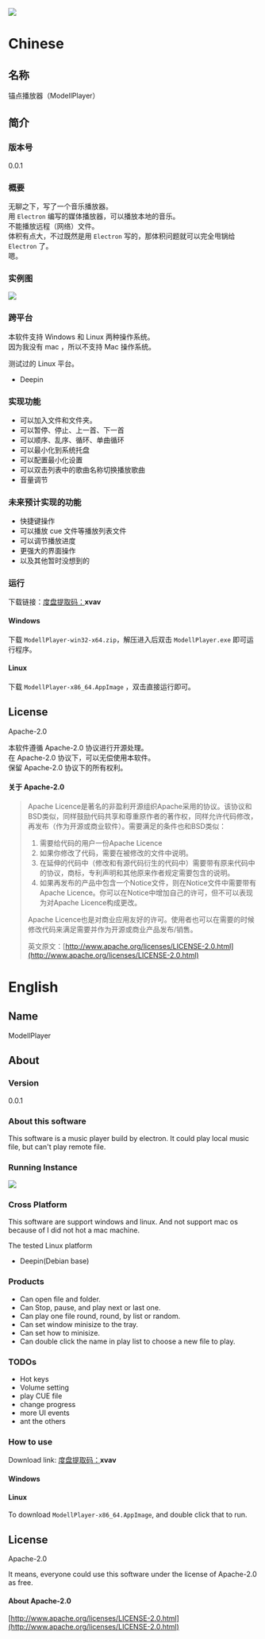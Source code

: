 ![](./documents/logo.svg)

# Chinese

## 名称

锚点播放器（ModellPlayer）

## 简介

### 版本号

0.0.1

### 概要
无聊之下，写了一个音乐播放器。  
用 `Electron` 编写的媒体播放器，可以播放本地的音乐。  
不能播放远程（网络）文件。  
体积有点大，不过既然是用 `Electron` 写的，那体积问题就可以完全甩锅给 `Electron` 了。  
嗯。


### 实例图

![](./documents/instance.png)

### 跨平台

本软件支持 Windows 和 Linux 两种操作系统。  
因为我没有 mac ，所以不支持 Mac 操作系统。

测试过的 Linux 平台。

* Deepin
​
### 实现功能

* 可以加入文件和文件夹。
* 可以暂停、停止、上一首、下一首
* 可以顺序、乱序、循环、单曲循环
* 可以最小化到系统托盘
* 可以配置最小化设置
* 可以双击列表中的歌曲名称切换播放歌曲
* 音量调节

### 未来预计实现的功能

* 快捷键操作
* 可以播放 cue 文件等播放列表文件
* 可以调节播放进度
* 更强大的界面操作
* 以及其他暂时没想到的

### 运行

下载链接：[度盘提取码：](https://pan.baidu.com/s/1wVvIaWKk2IQDdaUNpZhVgQ)**xvav**

#### Windows
下载 `ModellPlayer-win32-x64.zip`，解压进入后双击 `ModellPlayer.exe` 即可运行程序。

#### Linux
下载 `ModellPlayer-x86_64.AppImage` ，双击直接运行即可。

## License

Apache-2.0

本软件遵循 Apache-2.0 协议进行开源处理。  
在 Apache-2.0 协议下，可以无偿使用本软件。  
保留 Apache-2.0 协议下的所有权利。

#### 关于 Apache-2.0

> Apache Licence是著名的非盈利开源组织Apache采用的协议。该协议和BSD类似，同样鼓励代码共享和尊重原作者的著作权，同样允许代码修改，再发布（作为开源或商业软件）。需要满足的条件也和BSD类似：
>
> 1. 需要给代码的用户一份Apache Licence
> 2. 如果你修改了代码，需要在被修改的文件中说明。
> 3. 在延伸的代码中（修改和有源代码衍生的代码中）需要带有原来代码中的协议，商标，专利声明和其他原来作者规定需要包含的说明。
> 4. 如果再发布的产品中包含一个Notice文件，则在Notice文件中需要带有Apache Licence。你可以在Notice中增加自己的许可，但不可以表现为对Apache Licence构成更改。
>
> Apache Licence也是对商业应用友好的许可。使用者也可以在需要的时候修改代码来满足需要并作为开源或商业产品发布/销售。
>
> 英文原文：[http://www.apache.org/licenses/LICENSE-2.0.html](http://www.apache.org/licenses/LICENSE-2.0.html)

# English

## Name

ModellPlayer

## About

### Version
0.0.1

### About this software

This software is a  music player build by electron.
It could play local music file, but can't play remote file.

### Running Instance

![](./documents/instance.png)

### Cross Platform

This software are support windows and linux.
And not support mac os because of I did not hot a mac machine.

The tested Linux platform

* Deepin(Debian base)

### Products

* Can open file and folder.
* Can Stop, pause, and play next or last one.
* Can play one file round, round, by list or random.
* Can set window minisize to the tray.
* Can set how to minisize.
* Can double click the name in play list to choose a new file to play.

### TODOs

* Hot keys
* Volume setting
* play CUE file
* change progress
* more UI events
* ant the others

### How to use

Download link:
[度盘提取码：](https://pan.baidu.com/s/1wVvIaWKk2IQDdaUNpZhVgQ)**xvav**

#### Windows

#### Linux
To download  `ModellPlayer-x86_64.AppImage`, and double click that to run.

## License

Apache-2.0

It means, everyone could use this software under the license of Apache-2.0 as free.

#### About Apache-2.0
[http://www.apache.org/licenses/LICENSE-2.0.html](http://www.apache.org/licenses/LICENSE-2.0.html)